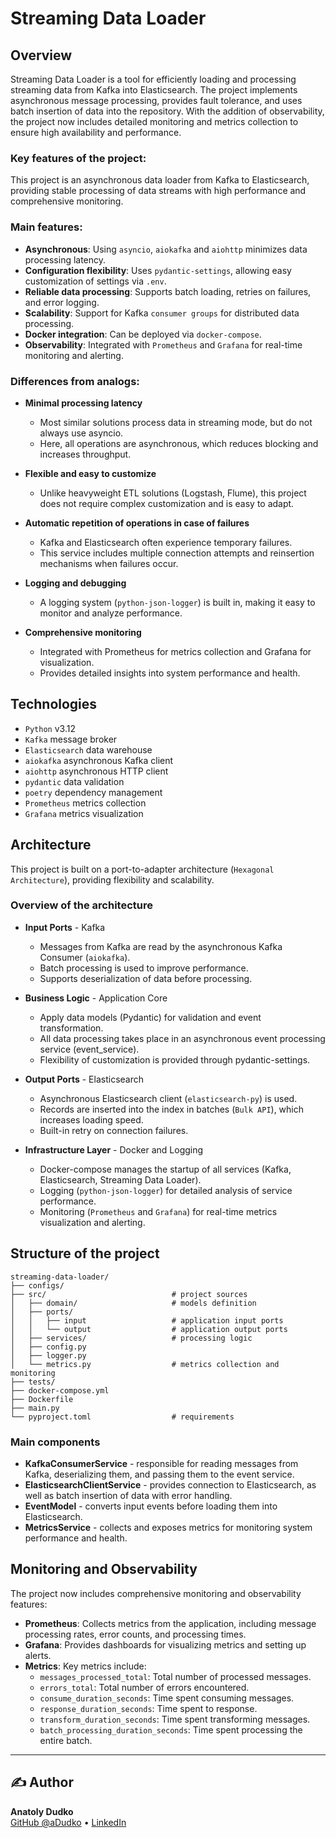 # Streaming Data Loader

## Overview

Streaming Data Loader is a tool for efficiently loading and processing streaming data from Kafka into Elasticsearch. The
project implements asynchronous message processing, provides fault tolerance, and uses batch insertion of data into the
repository. With the addition of observability, the project now includes detailed monitoring and metrics collection to
ensure high availability and performance.

### Key features of the  project:

This project is an asynchronous data loader from Kafka to Elasticsearch, providing stable processing of data streams
with high performance and comprehensive monitoring.

### Main features:

- **Asynchronous**: Using `asyncio`, `aiokafka` and `aiohttp` minimizes data processing latency.
- **Configuration flexibility**: Uses `pydantic-settings`, allowing easy customization of settings via `.env`.
- **Reliable data processing**: Supports batch loading, retries on failures, and error logging.
- **Scalability**: Support for Kafka `consumer groups` for distributed data processing.
- **Docker integration**: Can be deployed via `docker-compose`.
- **Observability**: Integrated with `Prometheus` and `Grafana` for real-time monitoring and alerting.

### Differences from analogs:

- **Minimal processing latency**
    - Most similar solutions process data in streaming mode, but do not always use asyncio.
    - Here, all operations are asynchronous, which reduces blocking and increases throughput.

- **Flexible and easy to customize**
    - Unlike heavyweight ETL solutions (Logstash, Flume), this project does not require complex customization and is
      easy to adapt.

- **Automatic repetition of operations in case of failures**
    - Kafka and Elasticsearch often experience temporary failures.
    - This service includes multiple connection attempts and reinsertion mechanisms when failures occur.

- **Logging and debugging**
    - A logging system (`python-json-logger`) is built in, making it easy to monitor and analyze performance.

- **Comprehensive monitoring**
    - Integrated with Prometheus for metrics collection and Grafana for visualization.
    - Provides detailed insights into system performance and health.

## Technologies

- `Python` v3.12
- `Kafka` message broker
- `Elasticsearch` data warehouse
- `aiokafka` asynchronous Kafka client
- `aiohttp` asynchronous HTTP client
- `pydantic` data validation
- `poetry` dependency management
- `Prometheus` metrics collection 
- `Grafana` metrics visualization

## Architecture

This project is built on a port-to-adapter architecture (`Hexagonal Architecture`), providing flexibility and scalability.

### Overview of the architecture

- **Input Ports** - Kafka
    - Messages from Kafka are read by the asynchronous Kafka Consumer (`aiokafka`).
    - Batch processing is used to improve performance.
    - Supports deserialization of data before processing.

- **Business Logic** - Application Core
    - Apply data models (Pydantic) for validation and event transformation.
    - All data processing takes place in an asynchronous event processing service (event_service).
    - Flexibility of customization is provided through pydantic-settings.

- **Output Ports** - Elasticsearch
    - Asynchronous Elasticsearch client (`elasticsearch-py`) is used.
    - Records are inserted into the index in batches (`Bulk API`), which increases loading speed.
    - Built-in retry on connection failures.

- **Infrastructure Layer** - Docker and Logging
    - Docker-compose manages the startup of all services (Kafka, Elasticsearch, Streaming Data Loader).
    - Logging (`python-json-logger`) for detailed analysis of service performance.
    - Monitoring (`Prometheus` and `Grafana`) for real-time metrics visualization and alerting.

## Structure of the project

```
streaming-data-loader/
├── configs/
├── src/                            # project sources
│   ├── domain/                     # models definition
│   ├── ports/
│   │   ├── input                   # application input ports
│   │   └── output                  # application output ports
│   ├── services/                   # processing logic
│   ├── config.py
│   ├── logger.py
│   └── metrics.py                  # metrics collection and monitoring
├── tests/
├── docker-compose.yml
├── Dockerfile
├── main.py
└── pyproject.toml                  # requirements
```

### Main components

- **KafkaConsumerService** - responsible for reading messages from Kafka, deserializing them, and passing them to the
  event service.
- **ElasticsearchClientService** - provides connection to Elasticsearch, as well as batch insertion of data with error
  handling.
- **EventModel** - converts input events before loading them into Elasticsearch.
- **MetricsService** - collects and exposes metrics for monitoring system performance and health.

## Monitoring and Observability

The project now includes comprehensive monitoring and observability features:

- **Prometheus**: Collects metrics from the application, including message processing rates, error counts, and processing times.
- **Grafana**: Provides dashboards for visualizing metrics and setting up alerts.
- **Metrics**: Key metrics include:
  - `messages_processed_total`: Total number of processed messages. 
  - `errors_total`: Total number of errors encountered. 
  - `consume_duration_seconds`: Time spent consuming messages. 
  - `response_duration_seconds`: Time spent to response. 
  - `transform_duration_seconds`: Time spent transforming messages.
  - `batch_processing_duration_seconds`: Time spent processing the entire batch.

---

## ✍️ Author

**Anatoly Dudko**  
[GitHub @aDudko](https://github.com/aDudko) • [LinkedIn](https://www.linkedin.com/in/dudko-anatol/)
